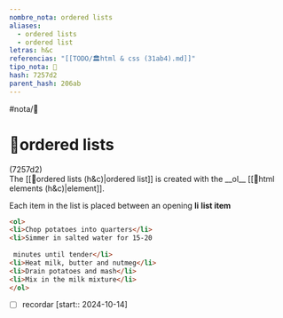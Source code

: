 ```yaml
---
nombre_nota: ordered lists
aliases:
  - ordered lists
  - ordered list
letras: h&c
referencias: "[[TODO/🏛️html & css (31ab4).md]]"
tipo_nota: 📑
hash: 7257d2
parent_hash: 206ab
---
```


#nota/📑

# 📑ordered lists
<div class="hash">(7257d2)</div>
The [[📑ordered lists (h&c)|ordered list]] is created with the __ol__ [[📑html elements (h&c)|element]].

Each item in the list is placed between an opening __li__
__list item__ 

```html
<ol>
<li>Chop potatoes into quarters</li>
<li>Simmer in salted water for 15-20
		
 minutes until tender</li>
<li>Heat milk, butter and nutmeg</li>
<li>Drain potatoes and mash</li>
<li>Mix in the milk mixture</li>
</ol>
```

- [ ] recordar  [start:: 2024-10-14]
